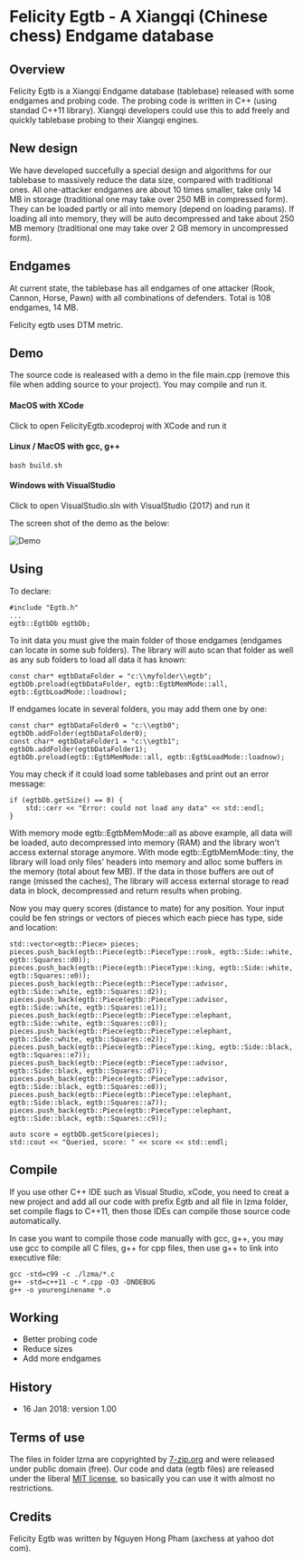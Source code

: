 Felicity Egtb - A Xiangqi (Chinese chess) Endgame database
==============


Overview
-----------
Felicity Egtb is a Xiangqi Endgame database (tablebase) released with some endgames and probing code. The probing code is  written in C++ (using standad C++11 library). Xiangqi developers could use this to add freely and quickly tablebase probing to their Xiangqi engines.


New design
--------------
We have developed succefully a special design and algorithms for our tablebase to massively reduce the data size, compared with traditional ones. All one-attacker endgames are about 10 times smaller, take only 14 MB in storage (traditional one may take over 250 MB in compressed form). They can be loaded partly or all into memory (depend on loading params). If loading all into memory, they will be auto decompressed and take about 250 MB memory (traditional one may take over 2 GB memory in uncompressed form).


Endgames
------------
At current state, the tablebase has all endgames of one attacker (Rook, Cannon, Horse, Pawn) with all combinations of defenders. Total is 108 endgames, 14 MB.

Felicity egtb uses DTM metric.


Demo
-------
The source code is realeased with a demo in the file main.cpp (remove this file when adding source to your project). You may compile and run it.

#### MacOS with XCode
Click to open FelicityEgtb.xcodeproj with XCode and run it

#### Linux / MacOS with gcc, g++

    bash build.sh

#### Windows with VisualStudio
Click to open VisualStudio.sln with VisualStudio  (2017) and run it


The screen shot of the demo as the below:

![Demo](https://github.com/nguyenpham/FelicityEgtb/blob/master/demo1.png)


Using
-------
To declare:

    #include "Egtb.h"
    ...
    egtb::EgtbDb egtbDb;

To init data you must give the main folder of those endgames (endgames can locate in some sub folders). The library will auto scan that folder as well as any sub folders to load all data it has known:

    const char* egtbDataFolder = "c:\\myfolder\\egtb";
    egtbDb.preload(egtbDataFolder, egtb::EgtbMemMode::all, egtb::EgtbLoadMode::loadnow);

If endgames locate in several folders, you may add them one by one:

    const char* egtbDataFolder0 = "c:\\egtb0";
    egtbDb.addFolder(egtbDataFolder0);
    const char* egtbDataFolder1 = "c:\\egtb1";
    egtbDb.addFolder(egtbDataFolder1);
    egtbDb.preload(egtb::EgtbMemMode::all, egtb::EgtbLoadMode::loadnow);


You may check if it could load some tablebases and print out an error message:

    if (egtbDb.getSize() == 0) {
        std::cerr << "Error: could not load any data" << std::endl;
    }

With memory mode egtb::EgtbMemMode::all as above example, all data will be loaded, auto decompressed into memory (RAM) and the library won't access external storage anymore. With mode egtb::EgtbMemMode::tiny, the library will load only files' headers into memory and alloc some buffers in the memory (total about few MB). If the data in those buffers are out of range (missed the caches), The library will access external storage to read data in block, decompressed and return results when probing.

Now you may query scores (distance to mate) for any position. Your input could be fen strings or vectors of pieces which each piece has type, side and location:

    std::vector<egtb::Piece> pieces;
    pieces.push_back(egtb::Piece(egtb::PieceType::rook, egtb::Side::white, egtb::Squares::d0));
    pieces.push_back(egtb::Piece(egtb::PieceType::king, egtb::Side::white, egtb::Squares::e0));
    pieces.push_back(egtb::Piece(egtb::PieceType::advisor, egtb::Side::white, egtb::Squares::d2));
    pieces.push_back(egtb::Piece(egtb::PieceType::advisor, egtb::Side::white, egtb::Squares::e1));
    pieces.push_back(egtb::Piece(egtb::PieceType::elephant, egtb::Side::white, egtb::Squares::c0));
    pieces.push_back(egtb::Piece(egtb::PieceType::elephant, egtb::Side::white, egtb::Squares::e2));
    pieces.push_back(egtb::Piece(egtb::PieceType::king, egtb::Side::black, egtb::Squares::e7));
    pieces.push_back(egtb::Piece(egtb::PieceType::advisor, egtb::Side::black, egtb::Squares::d7));
    pieces.push_back(egtb::Piece(egtb::PieceType::advisor, egtb::Side::black, egtb::Squares::e8));
    pieces.push_back(egtb::Piece(egtb::PieceType::elephant, egtb::Side::black, egtb::Squares::a7));
    pieces.push_back(egtb::Piece(egtb::PieceType::elephant, egtb::Side::black, egtb::Squares::c9));

    auto score = egtbDb.getScore(pieces);
    std::cout << "Queried, score: " << score << std::endl;


Compile
----------
If you use other C++ IDE such as Visual Studio, xCode, you need to creat a new project and add all our code with prefix Egtb and all file in lzma folder, set compile flags to C++11, then those IDEs can compile those source code automatically.

In case you want to compile those code manually with gcc, g++, you may use gcc to compile all C files, g++ for cpp files, then use g++ to link into executive file:

    gcc -std=c99 -c ./lzma/*.c
    g++ -std=c++11 -c *.cpp -O3 -DNDEBUG
    g++ -o yourenginename *.o


Working
---------
- Better probing code
- Reduce sizes
- Add more endgames


History
--------

- 16 Jan 2018: version 1.00


Terms of use
---------------

The files in folder lzma are copyrighted by [7-zip.org](http://7-zip.org) and were released under public domain (free).
Our code and data (egtb files) are released under the liberal [MIT license](http://en.wikipedia.org/wiki/MIT_License), so basically you can use it with almost no restrictions.


Credits
--------

Felicity Egtb was written by Nguyen Hong Pham (axchess at yahoo dot com).


